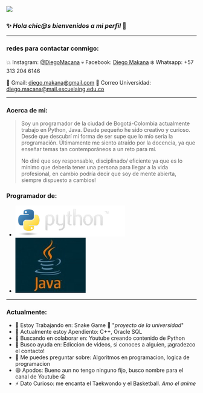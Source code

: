 
![](https://github.com/DiegoMacana/DiegoMacana/blob/main/Avenged%20Sevenfold.gif)





### ✨ _Hola chic@s bienvenidos a mi perfil_ 👋
---
### redes para contactar conmigo:

:collision: Instagram: [@DiegoMacana](https://www.instagram.com/diegomakana/)
:skull: Facebook: [Diego Makana](https://www.facebook.com/diego.makana/)
:snowflake: Whatsapp: +57 313 204 6146

:penguin: Gmail: diego.makana@gmail.com
:watermelon: Correo Universidad: diego.macana@mail.escuelaing.edu.co

---
### Acerca de mi:

> Soy un programador de la ciudad de Bogotá-Colombia actualmente trabajo en Python, Java.
> Desde pequeño he sido creativo y curioso. Desde que descubrí mi forma de ser supe que 
> lo mío seria la programación. Últimamente me siento atraído por la docencia, ya que 
> enseñar temas tan contemporáneos a un reto para mí.
> 
> No diré que soy responsable, disciplinado/ eficiente ya que es lo mínimo que debería 
> tener una persona para llegar a la vida profesional, en cambio podría decir que soy 
> de mente abierta, siempre dispuesto a cambios!


### Programador de:
- ![](https://github.com/DiegoMacana/DiegoMacana/blob/main/python-logo.png)
- ![](https://github.com/DiegoMacana/DiegoMacana/blob/main/Java-Logo-300x189.jpg)

---
### Actualmente:

- 🔭 Estoy Trabajando en: Snake Game :snake: "_proyecto de la universidad_"
- 🌱 Actualmente estoy Apendiento:  C++, Oracle SQL
- 👯 Buscando en colaborar en: Youtube creando contenido de Python
- 🤔 Busco ayuda en: Ediccion de videos, si conoces a alguien, ¡agradezco el contacto!
- 💬 Me puedes preguntar sobre: Algoritmos en programacion, logica de programacion
- 😄 Apodos: Bueno aun no tengo ninguno fijo, busco nombre para el canal de Youtube :stuck_out_tongue_closed_eyes:
- ⚡ Dato Curioso: me encanta el Taekwondo y el Basketball. *Amo el anime*

